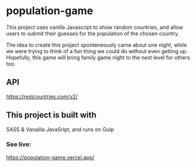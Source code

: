 # population-game
This project uses vanilla Javascript to show random countries, and allow users to submit their guesses for the population of the chosen country. 

The idea to create this project sponteneously came about one night, while we were trying to think of a fun thing we could do without even getting up. Hopefully, this game will bring family game night to the next level for others too.

## API
https://restcountries.com/v2/

## This project is built with
SASS & Vanailla JavaSript, and runs on Gulp

### See live:
https://population-game.vercel.app/
